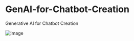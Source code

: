 # GenAI-for-Chatbot-Creation
Generative AI for Chatbot Creation

![image](https://github.com/user-attachments/assets/eb577044-7693-402e-8a55-3b6d447bfe5c)

